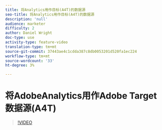 ```yaml
---
title: 将Analytics用作目标(A4T)的数据源
seo-title: 将Analytics用作目标(A4T)的数据源
description: 'null'
audience: marketer
difficulty: 2
author: Daniel Wright
doc-type: use
activity-type: feature-video
translation-type: tm+mt
source-git-commit: 37443ae4c1cdda387c8db0053201d520fa1ec224
workflow-type: tm+mt
source-wordcount: '33'
ht-degree: 3%

---
```



# 将AdobeAnalytics用作Adobe Target数据源(A4T)

>[!VIDEO](https://video.tv.adobe.com/v/17384/?quality=12)
